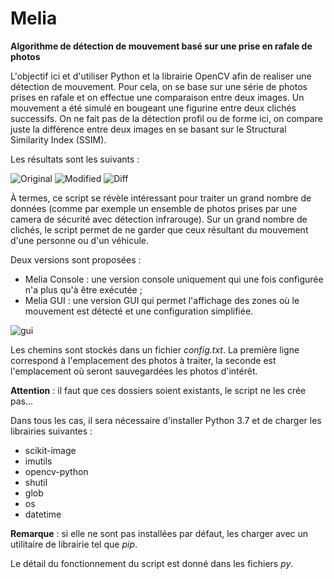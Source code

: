 # Melia
<b>Algorithme de détection de mouvement basé sur une prise en rafale de photos</b>

L'objectif ici et d'utiliser Python et la librairie OpenCV afin de realiser une détection de mouvement. Pour cela, on se base sur une série de photos prises en rafale et on effectue une comparaison entre deux images. Un mouvement a été simulé en bougeant une figurine entre deux clichés successifs. On ne fait pas de la détection profil ou de forme ici, on compare juste la différence entre deux images en se basant sur le Structural Similarity Index (SSIM).

Les résultats sont les suivants :

![Original](http://thibault.giauffret.free.fr/git/images/melia/original.png)
![Modified](http://thibault.giauffret.free.fr/git/images/melia/modified.png)
![Diff](http://thibault.giauffret.free.fr/git/images/melia/diff.png)

À termes, ce script se révèle intéressant pour traiter un grand nombre de données (comme par exemple un ensemble de photos prises par une camera de sécurité avec détection infrarouge). Sur un grand nombre de clichés, le script permet de ne garder que ceux résultant du mouvement d'une personne ou d'un véhicule.

Deux versions sont proposées :
- Melia Console : une version console uniquement qui une fois configurée n'a plus qu'à être exécutée ;
- Melia GUI : une version GUI qui permet l'affichage des zones où le mouvement est détecté et une configuration simplifiée.

![gui](http://thibault.giauffret.free.fr/git/images/melia/gui.png)

Les chemins sont stockés dans un fichier <em>config.txt</em>. La première ligne correspond à l'emplacement des photos à traiter, la seconde est l'emplacement où seront sauvegardées les photos d'intérêt.

<b>Attention</b> : il faut que ces dossiers soient existants, le script ne les crée pas...

Dans tous les cas, il sera nécessaire d'installer Python 3.7 et de charger les librairies suivantes :
- scikit-image
- imutils
- opencv-python
- shutil
- glob
- os
- datetime

<b>Remarque</b> : si elle ne sont pas installées par défaut, les charger avec un utilitaire de librairie tel que <em>pip</em>.

Le détail du fonctionnement du script est donné dans les fichiers <em>py</em>.
